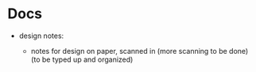 # Docs

* design notes:

  * notes for design on paper, scanned in (more scanning to be done) (to be typed up and organized)
